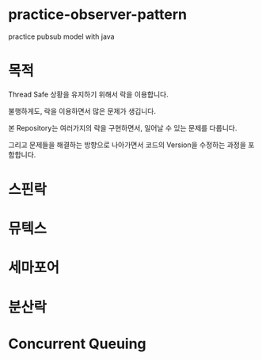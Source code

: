 # practice-observer-pattern
practice pubsub model with java

# 목적
Thread Safe 상황을 유지하기 위해서 락을 이용합니다.

불행하게도, 락을 이용하면서 많은 문제가 생깁니다.

본 Repository는 여러가지의 락을 구현하면서, 일어날 수 있는 문제를 다룹니다.

그리고 문제들을 해결하는 방향으로 나아가면서 코드의 Version을 수정하는 과정을 포함합니다.

# 스핀락

# 뮤텍스

# 세마포어

# 분산락

# Concurrent Queuing

